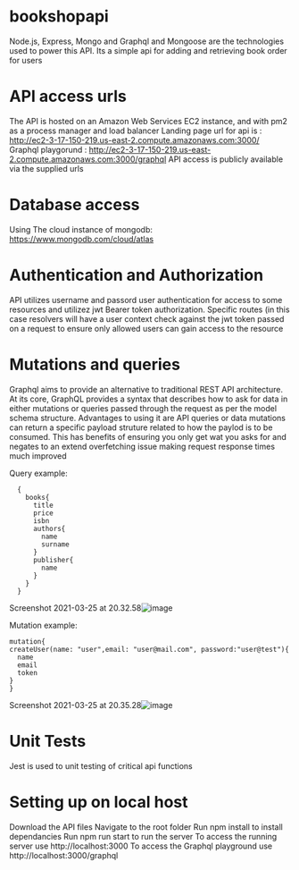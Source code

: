 # bookshopapi
Node.js, Express, Mongo and Graphql and Mongoose are the technologies used to power this API.
Its a simple api for adding and retrieving book order for users

# API access urls
The API is hosted on an Amazon Web Services EC2 instance, and with pm2 as a process manager and load balancer
Landing page url for api is : http://ec2-3-17-150-219.us-east-2.compute.amazonaws.com:3000/
Graphql playgorund : http://ec2-3-17-150-219.us-east-2.compute.amazonaws.com:3000/graphql
API access is publicly available via the supplied urls

# Database access
Using The cloud instance of mongodb: https://www.mongodb.com/cloud/atlas


# Authentication and Authorization
API utilizes username and passord user authentication for access to some resources and utilizez jwt Bearer token authorization. Specific routes (in this case resolvers will have a user context check against the jwt token passed on a request to ensure only allowed users can gain access to the resource

# Mutations and queries
Graphql aims to provide an alternative to traditional REST API architecture. At its core, GraphQL provides a syntax that describes how to ask for data in either mutations or queries passed through the request as per the model schema structure. Advantages to using it are API queries or data mutations can return a specific payload struture related to how the paylod is to be consumed. This has benefits of ensuring you only get wat you asks for and negates to an extend overfetching issue making request response times much improved

Query example:
```
  {
    books{
      title
      price
      isbn
      authors{
        name
        surname
      }
      publisher{
        name
      }
    }
  }
  ```
  Screenshot 2021-03-25 at 20.32.58![image](https://user-images.githubusercontent.com/16704814/112525277-65181a80-8da9-11eb-958c-a363c8d111f4.png)

  
  Mutation example:
  ```
mutation{
  createUser(name: "user",email: "user@mail.com", password:"user@test"){
    name
    email
    token
  }
}
  ```
  Screenshot 2021-03-25 at 20.35.28![image](https://user-images.githubusercontent.com/16704814/112525623-be804980-8da9-11eb-8ccf-b8caa3e7d64f.png)


# Unit Tests
Jest is used to unit testing of critical api functions

# Setting up on local host
Download the API files
Navigate to the root folder
Run npm install to install dependancies
Run npm run start to run the server
To access the running server use http://localhost:3000
To access the Graphql playground use http://localhost:3000/graphql
